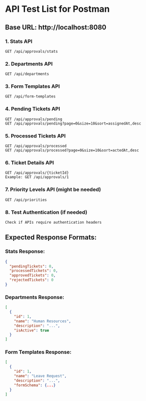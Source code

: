 # API Test List for Postman

## Base URL: http://localhost:8080

### 1. Stats API
```
GET /api/approvals/stats
```

### 2. Departments API  
```
GET /api/departments
```

### 3. Form Templates API
```
GET /api/form-templates
```

### 4. Pending Tickets API
```
GET /api/approvals/pending
GET /api/approvals/pending?page=0&size=10&sort=assignedAt,desc
```

### 5. Processed Tickets API
```
GET /api/approvals/processed  
GET /api/approvals/processed?page=0&size=10&sort=actedAt,desc
```

### 6. Ticket Details API
```
GET /api/approvals/{ticketId}
Example: GET /api/approvals/1
```

### 7. Priority Levels API (might be needed)
```
GET /api/priorities
```

### 8. Test Authentication (if needed)
```
Check if APIs require authentication headers
```

## Expected Response Formats:

### Stats Response:
```json
{
  "pendingTickets": 0,
  "processedTickets": 0, 
  "approvedTickets": 0,
  "rejectedTickets": 0
}
```

### Departments Response:
```json
[
  {
    "id": 1,
    "name": "Human Resources",
    "description": "...",
    "isActive": true
  }
]
```

### Form Templates Response:
```json
[
  {
    "id": 1,
    "name": "Leave Request",
    "description": "...",
    "formSchema": {...}
  }
]
```

